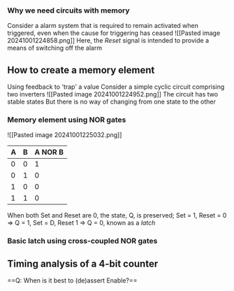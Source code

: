 
### Why we need circuits with memory
Consider a alarm system that is required to remain activated when triggered, even when the cause for triggering has ceased
![[Pasted image 20241001224858.png]]
Here, the *Reset* signal is intended to provide a means of switching off the alarm

## How to create a memory element
Using feedback to 'trap' a value
Consider a simple cyclic circuit comprising two inverters
![[Pasted image 20241001224952.png]]
The circuit has two stable states
But there is no way of changing from one state to the other

### Memory element using NOR gates
![[Pasted image 20241001225032.png]]

| A   | B   | A NOR B |
| --- | --- | ------- |
| 0   | 0   | 1       |
| 0   | 1   | 0       |
| 1   | 0   | 0       |
| 1   | 1   | 0       |
When both Set and Reset are 0, the state, Q, is preserved; Set = 1, Reset = 0 => Q = 1, Set = D, Reset 1 => Q  = 0, known as a *latch*

### Basic latch using cross-coupled NOR gates




## Timing analysis of a 4-bit counter

==Q: When is it best to (de)assert Enable?==
